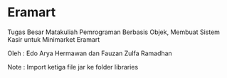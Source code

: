 # Eramart
Tugas Besar Matakuliah Pemrograman Berbasis Objek,
Membuat Sistem Kasir untuk Minimarket Eramart

Oleh : Edo Arya Hermawan dan Fauzan Zulfa Ramadhan

Note : Import ketiga file jar ke folder libraries

